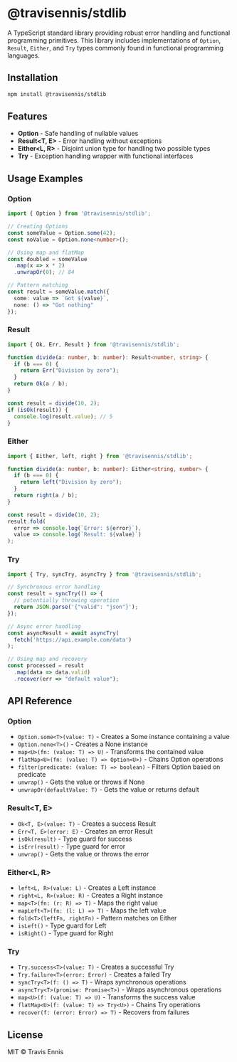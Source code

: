 # @travisennis/stdlib

A TypeScript standard library providing robust error handling and functional programming primitives. This library includes implementations of `Option`, `Result`, `Either`, and `Try` types commonly found in functional programming languages.

## Installation

```bash
npm install @travisennis/stdlib
```

## Features

- **Option<T>** - Safe handling of nullable values
- **Result<T, E>** - Error handling without exceptions
- **Either<L, R>** - Disjoint union type for handling two possible types
- **Try<T>** - Exception handling wrapper with functional interfaces

## Usage Examples

### Option

```typescript
import { Option } from '@travisennis/stdlib';

// Creating Options
const someValue = Option.some(42);
const noValue = Option.none<number>();

// Using map and flatMap
const doubled = someValue
  .map(x => x * 2)
  .unwrapOr(0); // 84

// Pattern matching
const result = someValue.match({
  some: value => `Got ${value}`,
  none: () => "Got nothing"
});
```

### Result

```typescript
import { Ok, Err, Result } from '@travisennis/stdlib';

function divide(a: number, b: number): Result<number, string> {
  if (b === 0) {
    return Err("Division by zero");
  }
  return Ok(a / b);
}

const result = divide(10, 2);
if (isOk(result)) {
  console.log(result.value); // 5
}
```

### Either

```typescript
import { Either, left, right } from '@travisennis/stdlib';

function divide(a: number, b: number): Either<string, number> {
  if (b === 0) {
    return left("Division by zero");
  }
  return right(a / b);
}

const result = divide(10, 2);
result.fold(
  error => console.log(`Error: ${error}`),
  value => console.log(`Result: ${value}`)
);
```

### Try

```typescript
import { Try, syncTry, asyncTry } from '@travisennis/stdlib';

// Synchronous error handling
const result = syncTry(() => {
  // potentially throwing operation
  return JSON.parse('{"valid": "json"}');
});

// Async error handling
const asyncResult = await asyncTry(
  fetch('https://api.example.com/data')
);

// Using map and recovery
const processed = result
  .map(data => data.valid)
  .recover(err => "default value");
```

## API Reference

### Option<T>

- `Option.some<T>(value: T)` - Creates a Some instance containing a value
- `Option.none<T>()` - Creates a None instance
- `map<U>(fn: (value: T) => U)` - Transforms the contained value
- `flatMap<U>(fn: (value: T) => Option<U>)` - Chains Option operations
- `filter(predicate: (value: T) => boolean)` - Filters Option based on predicate
- `unwrap()` - Gets the value or throws if None
- `unwrapOr(defaultValue: T)` - Gets the value or returns default

### Result<T, E>

- `Ok<T, E>(value: T)` - Creates a success Result
- `Err<T, E>(error: E)` - Creates an error Result
- `isOk(result)` - Type guard for success
- `isErr(result)` - Type guard for error
- `unwrap()` - Gets the value or throws the error

### Either<L, R>

- `left<L, R>(value: L)` - Creates a Left instance
- `right<L, R>(value: R)` - Creates a Right instance
- `map<T>(fn: (r: R) => T)` - Maps the right value
- `mapLeft<T>(fn: (l: L) => T)` - Maps the left value
- `fold<T>(leftFn, rightFn)` - Pattern matches on Either
- `isLeft()` - Type guard for Left
- `isRight()` - Type guard for Right

### Try<T>

- `Try.success<T>(value: T)` - Creates a successful Try
- `Try.failure<T>(error: Error)` - Creates a failed Try
- `syncTry<T>(f: () => T)` - Wraps synchronous operations
- `asyncTry<T>(promise: Promise<T>)` - Wraps asynchronous operations
- `map<U>(f: (value: T) => U)` - Transforms the success value
- `flatMap<U>(f: (value: T) => Try<U>)` - Chains Try operations
- `recover(f: (error: Error) => T)` - Recovers from failures

## License

MIT © Travis Ennis
